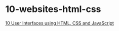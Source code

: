 # 10-websites-html-css
[10 User Interfaces using HTML, CSS and JavaScript](https://www.youtube.com/watch?v=Rz-rey4Q1bw&amp;list=LL&amp;index=6&amp;t=8839s)
